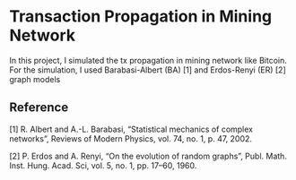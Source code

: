 # Transaction Propagation in Mining Network

In this project, I simulated the tx propagation in mining network like Bitcoin. For the simulation, I used Barabasi-Albert (BA) [1] and Erdos-Renyi (ER) [2] graph
models

## Reference

[1] R. Albert and A.-L. Barabasi, “Statistical mechanics of complex networks”, Reviews of Modern Physics, vol. 74, no. 1, p. 47, 2002.

[2] P. Erdos and A. Renyi, “On the evolution of random graphs”, Publ. Math. Inst. Hung. Acad. Sci, vol. 5, no. 1, pp. 17–60, 1960.

